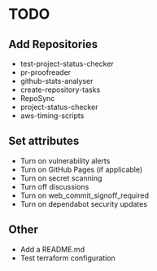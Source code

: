 # TODO

## Add Repositories

- test-project-status-checker
- pr-proofreader
- github-stats-analyser
- create-repository-tasks
- RepoSync
- project-status-checker
- aws-timing-scripts

## Set attributes

- Turn on vulnerability alerts
- Turn on GitHub Pages (if applicable)
- Turn on secret scanning
- Turn off discussions
- Turn on web_commit_signoff_required
- Turn on dependabot security updates

## Other

- Add a README.md
- Test terraform configuration
